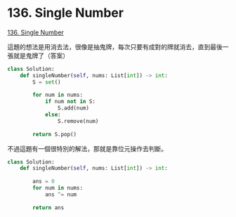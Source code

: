 # 136. Single Number

[136. Single Number](https://leetcode.com/problems/single-number/)

這題的想法是用消去法，很像是抽鬼牌，每次只要有成對的牌就消去，直到最後一張就是鬼牌了（答案）

```python
class Solution:
    def singleNumber(self, nums: List[int]) -> int:
        S = set()
        
        for num in nums:
            if num not in S:
                S.add(num)
            else:
                S.remove(num)
        
        return S.pop()
```

不過這題有一個很特別的解法，那就是靠位元操作去判斷。

```python
class Solution:
    def singleNumber(self, nums: List[int]) -> int:
        
        ans = 0
        for num in nums:
            ans ^= num
        
        return ans
```

